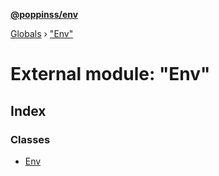 **[@poppinss/env](../README.md)**

[Globals](../README.md) › ["Env"](_env_.md)

# External module: "Env"

## Index

### Classes

* [Env](../classes/_env_.env.md)